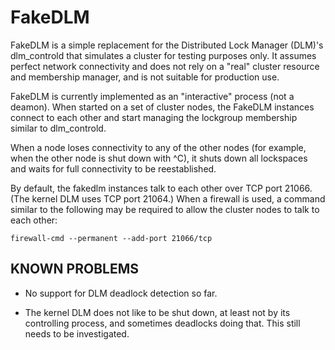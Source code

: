 # FakeDLM

FakeDLM is a simple replacement for the Distributed Lock Manager (DLM)'s
dlm\_controld that simulates a cluster for testing purposes only.  It assumes
perfect network connectivity and does not rely on a "real" cluster resource and
membership manager, and is not suitable for production use.

FakeDLM is currently implemented as an "interactive" process (not a deamon).
When started on a set of cluster nodes, the FakeDLM instances connect to each
other and start managing the lockgroup membership similar to dlm\_controld.

When a node loses connectivity to any of the other nodes (for example, when the
other node is shut down with ^C), it shuts down all lockspaces and waits for
full connectivity to be reestablished.

By default, the fakedlm instances talk to each other over TCP port 21066.  (The
kernel DLM uses TCP port 21064.)  When a firewall is used, a command similar to
the following may be required to allow the cluster nodes to talk to each other:

```
firewall-cmd --permanent --add-port 21066/tcp
```

## KNOWN PROBLEMS

* No support for DLM deadlock detection so far.

* The kernel DLM does not like to be shut down, at least not by its controlling
  process, and sometimes deadlocks doing that.  This still needs to be
  investigated.
